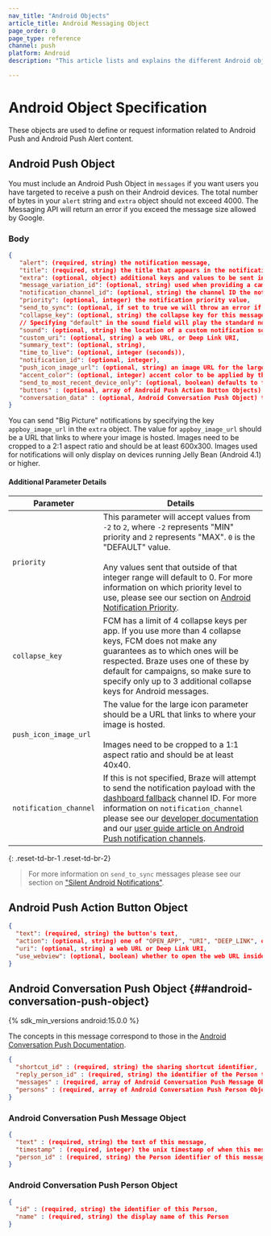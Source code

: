 ```yaml
---
nav_title: "Android Objects"
article_title: Android Messaging Object
page_order: 0
page_type: reference
channel: push
platform: Android
description: "This article lists and explains the different Android objects used at Braze."

---
```

# Android Object Specification

These objects are used to define or request information related to Android Push and Android Push Alert content.

##  Android Push Object

You must include an Android Push Object in `messages` if you want users you have targeted to receive a push on their Android devices. The total number of bytes in your `alert` string and `extra` object should not exceed 4000. The Messaging API will return an error if you exceed the message size allowed by Google.

### Body

```json
{
   "alert": (required, string) the notification message,
   "title": (required, string) the title that appears in the notification drawer,
   "extra": (optional, object) additional keys and values to be sent in the push,
   "message_variation_id": (optional, string) used when providing a campaign_id to specify which message variation this message should be tracked under (must be an Android Push Message),
   "notification_channel_id": (optional, string) the channel ID the notification will be sent with,
   "priority": (optional, integer) the notification priority value,
   "send_to_sync": (optional, if set to true we will throw an error if "alert" or "title" is set),
   "collapse_key": (optional, string) the collapse key for this message,
   // Specifying "default" in the sound field will play the standard notification sound
   "sound": (optional, string) the location of a custom notification sound within the app,
   "custom_uri": (optional, string) a web URL, or Deep Link URI,
   "summary_text": (optional, string),
   "time_to_live": (optional, integer (seconds)),
   "notification_id": (optional, integer),
   "push_icon_image_url": (optional, string) an image URL for the large icon,
   "accent_color": (optional, integer) accent color to be applied by the standard Style templates when presenting this notification, an RGB integer value,
   "send_to_most_recent_device_only": (optional, boolean) defaults to false, if set to true, Braze will only send this push to a user's most recently used Android device, rather than all eligible Android devices,
   "buttons" : (optional, array of Android Push Action Button Objects) push action buttons to display
   "conversation_data" : (optional, Android Conversation Push Object) the data to be displayed via Conversation Push.
}
```


You can send "Big Picture" notifications by specifying the key `appboy_image_url` in the `extra` object. The value for `appboy_image_url` should be a URL that links to where your image is hosted. Images need to be cropped to a 2:1 aspect ratio and should be at least 600x300. Images used for notifications will only display on devices running Jelly Bean (Android 4.1) or higher.

#### Additional Parameter Details

| Parameter | Details |
| --------- | ------- |
| `priority` | This parameter will accept values from `-2` to `2`, where `-2` represents "MIN" priority and `2` represents "MAX". `0` is the "DEFAULT" value. <br> <br> Any values sent that outside of that integer range will default to 0. For more information on which priority level to use, please see our section on [Android Notification Priority][29]. |
| `collapse_key` | FCM has a limit of 4 collapse keys per app. If you use more than 4 collapse keys, FCM does not make any guarantees as to which ones will be respected. Braze uses one of these by default for campaigns, so make sure to specify only up to 3 additional collapse keys for Android messages. |
| `push_icon_image_url` | The value for the large icon parameter should be a URL that links to where your image is hosted. <br> <br> Images need to be cropped to a 1:1 aspect ratio and should be at least 40x40. |
| `notification_channel` | If this is not specified, Braze will attempt to send the notification payload with the [dashboard fallback][45] channel ID. For more information on `notification_channel` please see our [developer documentation][43] and our [user guide article on Android Push notification channels][44]. |
{: .reset-td-br-1 .reset-td-br-2}

> For more information on `send_to_sync` messages please see our section on ["Silent Android Notifications"][28].

## Android Push Action Button Object

```json
{
  "text": (required, string) the button's text,
  "action": (optional, string) one of "OPEN_APP", "URI", "DEEP_LINK", or "CLOSE", defaults to "OPEN_APP",
  "uri": (optional, string) a web URL or Deep Link URI,
  "use_webview": (optional, boolean) whether to open the web URL inside the app if the action is "URI", defaults to true
}
```

## Android Conversation Push Object {##android-conversation-push-object}

{% sdk_min_versions android:15.0.0 %}

The concepts in this message correspond to those in the [Android Conversation Push Documentation][46].

```json
{
  "shortcut_id" : (required, string) the sharing shortcut identifier,
  "reply_person_id" : (required, string) the identifier of the Person this push is replying to,
  "messages" : (required, array of Android Conversation Push Message Object),
  "persons" : (required, array of Android Conversation Push Person Object)
}
```

### Android Conversation Push Message Object

```json
{
  "text" : (required, string) the text of this message,
  "timestamp" : (required, integer) the unix timestamp of when this message was sent,
  "person_id" : (required, string) the Person identifier of this message's sender,
}
```

### Android Conversation Push Person Object

```json
{
  "id" : (required, string) the identifier of this Person,
  "name" : (required, string) the display name of this Person
}
```

[28]: {{site.baseurl}}/developer_guide/platform_integration_guides/android/push_notifications/silent_push_notifications/#silent-push-notifications
[29]: {{site.baseurl}}/developer_guide/platform_integration_guides/android/advanced_use_cases/deep_linking/
[44]: {{site.baseurl}}/user_guide/message_building_by_channel/push/notification_channels/
[43]: {{site.baseurl}}/developer_guide/platform_integration_guides/android/push_notifications/integration/standard_integration/#step-5-define-notification-channels
[45]: {{site.baseurl}}/user_guide/message_building_by_channel/push/notification_channels/#notification-channels
[46]: https://developer.android.com/guide/topics/ui/conversations
